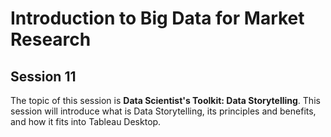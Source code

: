 # Introduction to Big Data for Market Research

## Session 11

The topic of this session is **Data Scientist's Toolkit: Data Storytelling**. This session will introduce what is Data Storytelling, its principles and benefits, and how it fits into Tableau Desktop.